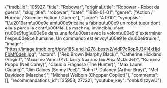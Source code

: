 {"tmdb_id": 105927, "title": "Robowar", "original_title": "Robowar - Robot da guerra", "slug_title": "robowar", "date": "1988-01-01", "genre": ["Action / Horreur / Science-Fiction / Guerre"], "score": "4.0/10", "synopsis": "L\u2019arm\u00e9e am\u00e9ricaine a fabriqu\u00e9 un robot tueur dont elle a perdu le contr\u00f4le. La machine, invincible, s'est r\u00e9fugi\u00e9e dans une for\u00eat avec la volont\u00e9 d'exterminer l'esp\u00e8ce humaine. Un commando est envoy\u00e9 le d\u00e9truire.", "image": "https://image.tmdb.org/t/p/w185_and_h278_bestv2/vIdP7cRopRJ3Ki4xHjdFbMf0deh.jpg", "actors": ["Reb Brown (Marphy Black)", "Catherine Hickland (Virgin)", "Massimo Vanni (Pvt. Larry Guarino (as Alex McBride))", "Romano Puppo (Neil Corey)", "Claudio Fragasso (The Hunter)", "Max Laurel (Quang)", "Jim Gaines (Sonny Peel)", "John P. Dulaney (Arthur Bray)", "Mel Davidson (Mascher)", "Michael Welborn (Chopper Copilot)"], "comments": [], "recommandations_id": [35953, 27232], "youtube_key": "onbkXlzzywU"}